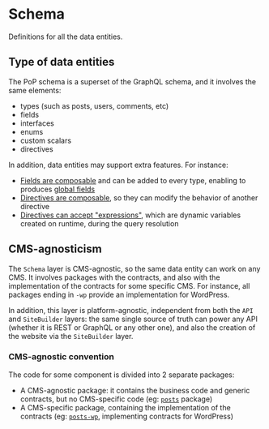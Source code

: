 # Schema

Definitions for all the data entities.

## Type of data entities

The PoP schema is a superset of the GraphQL schema, and it involves the same elements:

- types (such as posts, users, comments, etc)
- fields
- interfaces
- enums
- custom scalars
- directives

In addition, data entities may support extra features. For instance: 

- [Fields are composable](../API#composable-fields) and can be added to every type, enabling to produces [global fields](../API#operators-and-helpers)
- [Directives are composable](../API#composable-directives), so they can modify the behavior of another directive
- [Directives can accept "expressions"](../API#directive-expressions), which are dynamic variables created on runtime, during the query resolution

## CMS-agnosticism

The `Schema` layer is CMS-agnostic, so the same data entity can work on any CMS. It involves packages with the contracts, and also with the implementation of the contracts for some specific CMS. For instance, all packages ending in `-wp` provide an implementation for WordPress.

In addition, this layer is platform-agnostic, independent from both the `API` and `SiteBuilder` layers: the same single source of truth can power any API (whether it is REST or GraphQL or any other one), and also the creation of the website via the `SiteBuilder` layer.

### CMS-agnostic convention

The code for some component is divided into 2 separate packages:

- A CMS-agnostic package: it contains the business code and generic contracts, but no CMS-specific code (eg: [`posts`](packages/posts) package)
- A CMS-specific package, containing the implementation of the contracts (eg: [`posts-wp`](packages/posts-wp), implementing contracts for WordPress)
